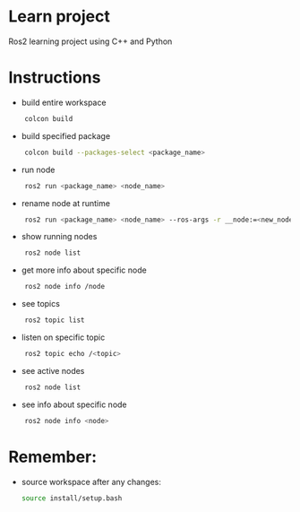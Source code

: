 # Learn project

Ros2 learning project using C++ and Python 

# Instructions
- build entire workspace
```bash 
    colcon build
```

- build specified package
```bash 
    colcon build --packages-select <package_name>
```

- run node 
```bash 
    ros2 run <package_name> <node_name>
```

- rename node at runtime 
```bash  
    ros2 run <package_name> <node_name> --ros-args -r __node:=<new_node_name>
```

- show running nodes
```bash 
    ros2 node list
```

- get more info about specific node
```bash 
    ros2 node info /node
```

- see topics
```bash 
    ros2 topic list
```

- listen on specific topic
```bash 
    ros2 topic echo /<topic>
```

- see active nodes
```bash 
    ros2 node list
```

- see info about specific node
```bash 
    ros2 node info <node>
```

# Remember:
- source workspace after any changes:
    ```bash
    source install/setup.bash
    ```